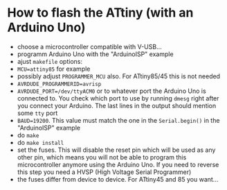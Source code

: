 # How to flash the ATtiny (with an Arduino Uno)

- choose a microcontroller compatible with V-USB...
- programm Arduino Uno with the "ArduinoISP" example
- ajust `makefile` options:
 - `MCU=attiny85` for example
  - possibly adjust `PROGRAMMER_MCU` also. For ATtiny85/45 this is not needed
 - `AVRDUDE_PROGRAMMERID=avrisp`
 - `AVRDUDE_PORT=/dev/ttyACM0` or to whatever port the Arduino Uno is connected to. You check which port to use by running `dmesg` right after you connect your Arduino. The last lines in the output should mention some `tty` port
 - `BAUD=19200`. This value must match the one in the `Serial.begin()` in the "ArduinoISP" example
- do `make`
- do `make install`
- set the fuses. This will disable the reset pin which will be used as any other pin, which means you will not be able to program this microcontroller anymore using the Arduino Uno. If you need to reverse this step you need a HVSP (High Voltage Serial Programmer)
 - the fuses differ from device to device. For ATtiny45 and 85 you want...


